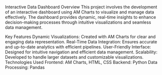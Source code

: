 Interactive Data Dashboard
Overview
This project involves the development of an interactive dashboard using AM Charts to visualize and manage data effectively. The dashboard provides dynamic, real-time insights to enhance decision-making processes through intuitive visualizations and seamless data management.

Key Features
Dynamic Visualizations: Created with AM Charts for clear and engaging data representation.
Real-Time Data Integration: Ensures accurate and up-to-date analytics with efficient pipelines.
User-Friendly Interface: Designed for intuitive navigation and efficient data management.
Scalability: Developed to handle larger datasets and customizable visualizations.
Technologies Used
Frontend: AM Charts, HTML, CSS
Backend: Python
Data Processing: Pandas
